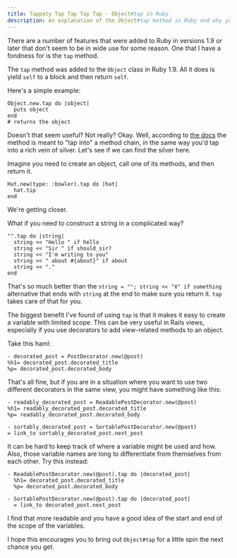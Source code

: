 ```yaml
---
title: Tappety Tap Tap Tap Tap - Object#tap in Ruby
description: An explanation of the Object#tap method in Ruby and why you should use it
---
```


There are a number of features that were added to Ruby in versions 1.9 or later
that don't seem to be in wide use for some reason. One that I have a fondness
for is the `tap` method.

The `tap` method was added to the `Object` class in Ruby 1.9. All it does is
yield `self` to a block and then return `self`.

Here's a simple example:

    Object.new.tap do |object|
      puts object
    end
    # returns the object

Doesn't that seem useful? Not really? Okay. Well, according to [the docs](http://ruby-doc.org/core-1.9.3/Object.html#method-i-tap)
the method is meant to "tap into" a method chain, in the same way you'd tap
into a rich vein of silver. Let's see if we can find the silver here.

Imagine you need to create an object, call one of its methods, and then return
it.

    Hat.new(type: :bowler).tap do |hat|
      hat.tip
    end

We're getting closer.

What if you need to construct a string in a complicated way?

    "".tap do |string|
      string << "Hello " if hello
      string << "Sir " if should_sir?
      string << "I'm writing to you"
      string << " about #{about}" if about
      string << "."
    end

That's so much better than the `string = ""; string << "X" if something` alternative
that ends with `string` at the end to make sure you return it. `tap` takes care
of that for you.

The biggest benefit I've found of using `tap` is that it makes it easy to create
a variable with limited scope. This can be very useful in Rails views, especially
if you use decorators to add view-related methods to an object.

Take this haml:

    - decorated_post = PostDecorator.new(@post)
    %h1= decorated_post.decorated_title
    %p= decorated_post.decorated_body

That's all fine, but if you are in a situation where you want to use two different
decorators in the same view, you might have something like this:


    - readably_decorated_post = ReadablePostDecorator.new(@post)
    %h1= readably_decorated_post.decorated_title
    %p= readably_decorated_post.decorated_body

    - sortably_decorated_post = SortablePostDecorator.new(@post)
    = link_to sortably_decorated_post.next_post

It can be hard to keep track of where a variable might be used and how. Also,
those variable names are long to differentiate from themselves from each
other. Try this instead:

    - ReadablePostDecorator.new(@post).tap do |decorated_post|
      %h1= decorated_post.decorated_title
      %p= decorated_post.decorated_body

    - SortablePostDecorator.new(@post).tap do |decorated_post|
      = link_to decorated_post.next_post

I find that more readable and you have a good idea of the start and end of the
scope of the variables.

I hope this encourages you to bring out `Object#tap` for a little spin the next
chance you get.
